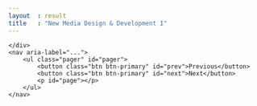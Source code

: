 ```yaml
---
layout  : result
title   : "New Media Design & Development I"
---
```


<div class="well col-md-12 col-xs-12">
	<div id="movies" class="row">
		
	</div>
	<nav aria-label="...">
  		<ul class="pager" id="pager">
   			<button class="btn btn-primary" id="prev">Previous</button>
   			<button class="btn btn-primary" id="next">Next</button>
			<p id="page"></p>
		</ul>
	</nav>
</div>